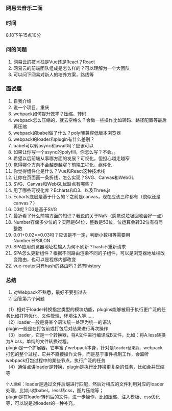 ### 网易云音乐二面

### 时间
8.18下午15点10分  

### 问的问题
1. 网易云的技术栈是Vue还是React？React
2. 网易云的前端团队组成是怎么样的？可以理解为一个大团队
3. 可以问下网易对新人的培养方案，路线等

### 面试题
1. 自我介绍  
2. 说一个项目，重庆  
3. webpack如何提升效率？压缩、转码  
4. webpack怎么压缩的，就去空格么？会做一些操作比如转码、路径配置等最后再压缩  
5. webpack的babel做了什么？polyfill兼容低版本浏览器
6. webpack的loader和plugin有什么差别？
7. babel可以转async和await吗？应该可以
8. 如果让你写一个async的polyfill，你怎么写？不会。。
9. 希望以后前端从事哪方面的发展？可视化，但担心越走越窄
10. 觉得哪个方向不会越走越窄？前端工程化、组件化
11. 你觉得组件化是什么？Vue和React这种技术栈
12. 让你在页面画一条折线，怎么实现？SVG、Canvas和WebGL
13. SVG、Canvas和WebGL优缺点有哪些？
14. 用了哪些可视化库？Echarts和D3、以及Three.js
15. Echarts底层是基于什么的？之前是canvas，现在应该三种都有（貌似还是canvas？）
16. D3呢？D3是基于SVG
17. 最近看了什么前端方面的知识？我说的关于NaN（感觉说垃圾回收会好一点）
18. Number存储多少位的？实际是64位，整数是53位，位运算会转32位有符号整数
19. 0.01+0.02==0.03吗？应该是不一定，判断小数相等需要用Number.EPSILON
20. SPA应用浏览器地址栏输入为何不刷新？hash不重新请求
21. SPA怎么更新组件？根据不同路由渲染不同的子组件，可以是浏览器地址栏改变路由，也可以是程序内部改变
22. vue-router只有hash的路由吗？还有history

### 总结
1. 对Webpack不熟悉，最好不要引过去
2. 回答第六个问题

（1）相对于loader转换指定类型的模块功能，plugins能够被用于执行更广泛的任务比如打包优化、文件管理、环境注入等……  
（2）loader一般是将某个语法统一处理为统一的语法  
plugin一般是在打包前或打包后对结果进行再次操作  
（3）loader，它是一个转换器，将A文件进行编译成B文件，比如：将A.less转换为A.css，单纯的文件转换过程。  
plugin是一个扩展器，它丰富了webpack本身，针对是`loader结束后`，webpack打包的整个过程，它并不直接操作文件，而是基于事件机制工作，会监听webpack打包过程中的某些节点，执行广泛的任务  
（4）通俗点讲loader是转换，plugin是执行比转换更复杂的任务，比如合并压缩等   

`个人理解`：loader是通过文件后缀进行匹配，然后对相应的文件利用对应的loader处理，比如js对babel，less转css，图片压缩等；  
plugin是在loader转码后的文件，进一步操作，比如压缩、注入模板、css优化等，可以说是对loader的一种补充。